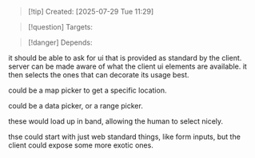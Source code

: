 
>[!tip] Created: [2025-07-29 Tue 11:29]

>[!question] Targets: 

>[!danger] Depends: 

it should be able to ask for ui that is provided as standard by the client.
server can be made aware of what the client ui elements are available.
it then selects the ones that can decorate its usage best.

could be a map picker to get a specific location.

could be a data picker, or a range picker.

these would load up in band, allowing the human to select nicely.

thse could start with just web standard things, like form inputs, but the client could expose some more exotic ones.
